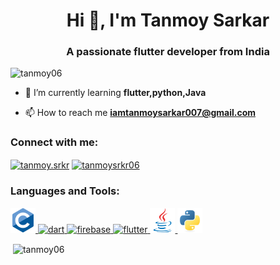 <h1 align="center">Hi 👋, I'm Tanmoy Sarkar</h1>
<h3 align="center">A passionate flutter developer from India</h3>

<p align="left"> <img src="https://komarev.com/ghpvc/?username=tanmoy06&label=Profile%20views&color=0e75b6&style=flat" alt="tanmoy06" /> </p>

- 🌱 I’m currently learning **flutter,python,Java**

- 📫 How to reach me **iamtanmoysarkar007@gmail.com**

<h3 align="left">Connect with me:</h3>
<p align="left">
<a href="https://instagram.com/tanmoy.srkr" target="blank"><img align="center" src="https://raw.githubusercontent.com/rahuldkjain/github-profile-readme-generator/master/src/images/icons/Social/instagram.svg" alt="tanmoy.srkr" height="30" width="40" /></a>
<a href="https://www.codechef.com/users/tanmoysrkr06" target="blank"><img align="center" src="https://cdn.jsdelivr.net/npm/simple-icons@3.1.0/icons/codechef.svg" alt="tanmoysrkr06" height="30" width="40" /></a>
</p>

<h3 align="left">Languages and Tools:</h3>
<p align="left"> <a href="https://www.cprogramming.com/" target="_blank" rel="noreferrer"> <img src="https://raw.githubusercontent.com/devicons/devicon/master/icons/c/c-original.svg" alt="c" width="40" height="40"/> </a> <a href="https://dart.dev" target="_blank" rel="noreferrer"> <img src="https://www.vectorlogo.zone/logos/dartlang/dartlang-icon.svg" alt="dart" width="40" height="40"/> </a> <a href="https://firebase.google.com/" target="_blank" rel="noreferrer"> <img src="https://www.vectorlogo.zone/logos/firebase/firebase-icon.svg" alt="firebase" width="40" height="40"/> </a> <a href="https://flutter.dev" target="_blank" rel="noreferrer"> <img src="https://www.vectorlogo.zone/logos/flutterio/flutterio-icon.svg" alt="flutter" width="40" height="40"/> </a> <a href="https://www.java.com" target="_blank" rel="noreferrer"> <img src="https://raw.githubusercontent.com/devicons/devicon/master/icons/java/java-original.svg" alt="java" width="40" height="40"/> </a> <a href="https://www.python.org" target="_blank" rel="noreferrer"> <img src="https://raw.githubusercontent.com/devicons/devicon/master/icons/python/python-original.svg" alt="python" width="40" height="40"/> </a> </p>

<p>&nbsp;<img align="center" src="https://github-readme-stats.vercel.app/api?username=tanmoy06&show_icons=true&locale=en" alt="tanmoy06" /></p>
